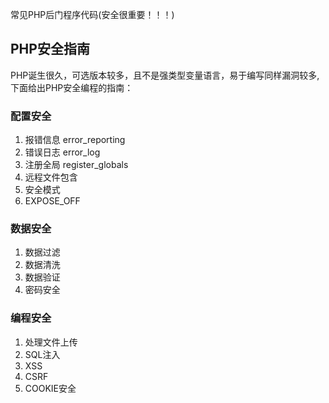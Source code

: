 常见PHP后门程序代码(安全很重要！！！)  

## PHP安全指南 
PHP诞生很久，可选版本较多，且不是强类型变量语言，易于编写同样漏洞较多,下面给出PHP安全编程的指南：

### 配置安全 
1. 报错信息 error_reporting   
2. 错误日志 error_log  
3. 注册全局 register_globals  
4. 远程文件包含  
4. 安全模式  
5. EXPOSE_OFF  

### 数据安全  
1. 数据过滤   
2. 数据清洗   
3. 数据验证   
4. 密码安全   

### 编程安全  
1. 处理文件上传   
2. SQL注入   
3. XSS  
4. CSRF 
5. COOKIE安全  